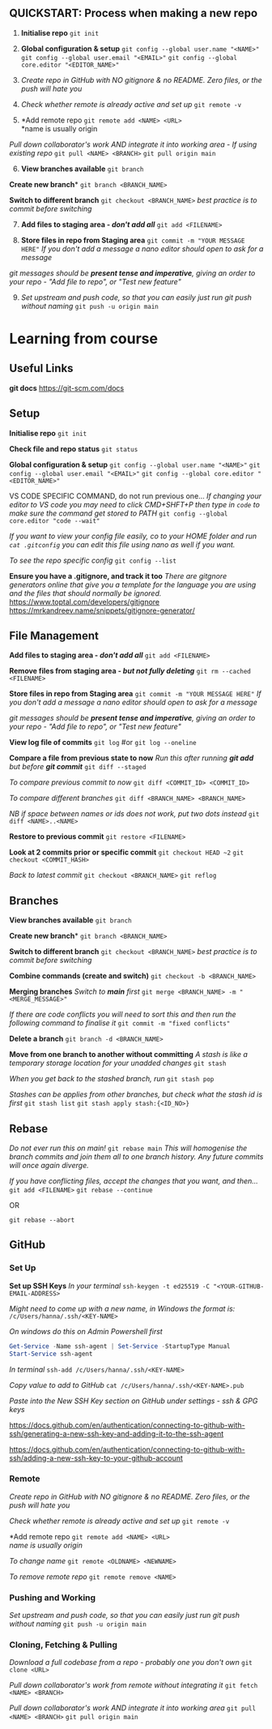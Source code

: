 
## QUICKSTART: Process when making a new repo

1. **Initialise repo**
 `git init`


2. **Global configuration & setup**
`git config --global user.name "<NAME>"`
`git config --global user.email "<EMAIL>"`
`git config --global core.editor "<EDITOR_NAME>"`


3. *Create repo in GitHub with NO gitignore & no README. Zero files, or the push will hate you*


4. *Check whether remote is already active and set up*
`git remote -v`


5. *Add remote repo 
`git remote add <NAME> <URL>`  
*name is usually origin

*Pull down collaborator's work AND integrate it into working area - If using existing repo*
`git pull <NAME> <BRANCH>`
`git pull origin main`


6. **View branches available**
`git branch`

**Create new branch***
	`git branch <BRANCH_NAME>`
	
	
**Switch to different branch**
	`git checkout <BRANCH_NAME>`
	*best practice is to commit before switching*


7. **Add files to staging area - *don't add all***
`git add <FILENAME>`


8. **Store files in repo from Staging area**
`git commit -m "YOUR MESSAGE HERE"`
*If you don't add a message a nano editor should open to ask for a message*

*git messages should be **present tense and imperative**, giving an order to your repo - "Add file to repo", or "Test new feature"*


9. *Set upstream and push code, so that you can easily just run git push without naming*
`git push -u origin main`


#  Learning from course

## Useful Links
**git docs**
https://git-scm.com/docs


## Setup
 **Initialise repo**
 `git init`
 

**Check file and repo status**
`git status`


**Global configuration & setup**
`git config --global user.name "<NAME>"`
`git config --global user.email "<EMAIL>"`
`git config --global core.editor "<EDITOR_NAME>"`

VS CODE SPECIFIC COMMAND, do not run previous one...
*If changing your editor to VS code you may need to click CMD+SHFT+P then type in `code` to make sure the command get stored to PATH*
`git config --global core.editor "code --wait"`

*If you want to view your config file easily, co to your HOME folder and run 
`cat .gitconfig` 
you can edit this file using nano as well if you want.*

*To see the repo specific config*
`git config --list`


**Ensure you have a .gitignore, and track it too**
*There are gitgnore generators online that give you a template for the language you are using and the files that should normally be ignored.*
https://www.toptal.com/developers/gitignore
https://mrkandreev.name/snippets/gitignore-generator/



## File Management
**Add files to staging area - *don't add all***
`git add <FILENAME>`


**Remove files from staging area - *but not fully deleting***
`git rm --cached <FILENAME>
`

**Store files in repo from Staging area**
`git commit -m "YOUR MESSAGE HERE"`
*If you don't add a message a nano editor should open to ask for a message*

*git messages should be **present tense and imperative**, giving an order to your repo - "Add file to repo", or "Test new feature"*


**View log file of commits**
`git log` #or `git log --oneline`


**Compare a file from previous state to now**
*Run this after running **git add** but before **git commit***
`git diff --staged`

*To compare previous commit to now*
`git diff <COMMIT_ID> <COMMIT_ID>`

*To compare different branches*
`git diff <BRANCH_NAME> <BRANCH_NAME>`

*NB if space between names or ids does not work, put two dots instead*
`git diff <NAME>..<NAME>`


**Restore to previous commit**
`git restore <FILENAME>`


**Look at 2 commits prior or specific commit**
`git checkout HEAD ~2`
`git checkout <COMMIT_HASH>`

*Back to latest commit*
`git checkout <BRANCH_NAME>`
`git reflog`




## Branches
**View branches available**
`git branch`


**Create new branch***
`git branch <BRANCH_NAME>`


**Switch to different branch**
`git checkout <BRANCH_NAME>`
*best practice is to commit before switching*


**Combine commands (create and switch)**
`git checkout -b <BRANCH_NAME>`


**Merging branches**
*Switch to **main** first*
`git merge <BRANCH_NAME> -m "<MERGE_MESSAGE>"`

*If there are code conflicts you will need to sort this and then run the following command to finalise it*
`git commit -m "fixed conflicts"`


**Delete a branch**
`git branch -d <BRANCH_NAME>`


**Move from one branch to another without committing**
*A stash is like a temporary storage location for your unadded changes*
`git stash`

*When you get back to the stashed branch, run*
`git stash pop`

*Stashes can be applies from other branches, but check what the stash id is first*
`git stash list`
`git stash apply stash:{<ID_NO>}`




## Rebase
*Do not ever run this on main!*
`git rebase main`
*This will homogenise the branch commits and join them all to one branch history. Any future commits will once again diverge.*

*If you have conflicting files, accept the changes that you want, and then...*
`git add <FILENAME>`
`git rebase --continue`

OR

`git rebase --abort`




## GitHub
### Set Up 
**Set up SSH Keys**
*In your terminal*
`ssh-keygen -t ed25519 -C "<YOUR-GITHUB-EMAIL-ADDRESS>`

*Might need to come up with a new name, in Windows the format is:*
`/c/Users/hanna/.ssh/<KEY-NAME>`

*On windows do this on Admin Powershell first*
```powershell
Get-Service -Name ssh-agent | Set-Service -StartupType Manual
Start-Service ssh-agent
```
*In terminal*
`ssh-add /c/Users/hanna/.ssh/<KEY-NAME>`

*Copy value to add to GitHub*
`cat /c/Users/hanna/.ssh/<KEY-NAME>.pub`

*Paste into the New SSH Key section on GitHub under settings - ssh & GPG keys*

https://docs.github.com/en/authentication/connecting-to-github-with-ssh/generating-a-new-ssh-key-and-adding-it-to-the-ssh-agent

https://docs.github.com/en/authentication/connecting-to-github-with-ssh/adding-a-new-ssh-key-to-your-github-account




### Remote
*Create repo in GitHub with NO gitignore & no README. Zero files, or the push will hate you*

*Check whether remote is already active and set up*
`git remote -v`

*Add remote repo 
`git remote add <NAME> <URL>`  
*name is usually origin*

*To change name*
`git remote <OLDNAME> <NEWNAME>`

*To remove remote repo*
`git remote remove <NAME>`




### Pushing and Working
*Set upstream and push code, so that you can easily just run git push without naming*
`git push -u origin main`




### Cloning, Fetching & Pulling
*Download a full codebase from a repo - probably one you don't own*
`git clone <URL>`

*Pull down collaborator's work from remote without integrating it*
`git fetch <NAME> <BRANCH>`

*Pull down collaborator's work AND integrate it into working area*
`git pull <NAME> <BRANCH>`
`git pull origin main`

